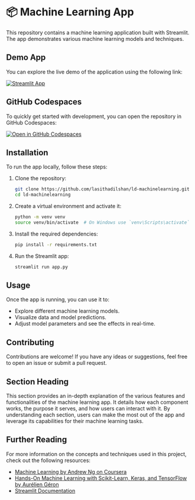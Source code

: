 # 📦 Machine Learning App

This repository contains a machine learning application built with Streamlit. The app demonstrates various machine learning models and techniques. 

## Demo App

You can explore the live demo of the application using the following link:

[![Streamlit App](https://static.streamlit.io/badges/streamlit_badge_black_white.svg)](https://ld-machinelearning.streamlit.app/)

## GitHub Codespaces

To quickly get started with development, you can open the repository in GitHub Codespaces:

[![Open in GitHub Codespaces](https://github.com/codespaces/badge.svg)](https://codespaces.new/streamlit/ld-machinelearning?quickstart=1)

## Installation

To run the app locally, follow these steps:

1. Clone the repository:
   ```bash
   git clone https://github.com/lasithadilshan/ld-machinelearning.git
   cd ld-machinelearning
   ```

2. Create a virtual environment and activate it:
   ```bash
   python -m venv venv
   source venv/bin/activate  # On Windows use `venv\Scripts\activate`
   ```

3. Install the required dependencies:
   ```bash
   pip install -r requirements.txt
   ```

4. Run the Streamlit app:
   ```bash
   streamlit run app.py
   ```

## Usage

Once the app is running, you can use it to:

- Explore different machine learning models.
- Visualize data and model predictions.
- Adjust model parameters and see the effects in real-time.

## Contributing

Contributions are welcome! If you have any ideas or suggestions, feel free to open an issue or submit a pull request.

## Section Heading

This section provides an in-depth explanation of the various features and functionalities of the machine learning app. It details how each component works, the purpose it serves, and how users can interact with it. By understanding each section, users can make the most out of the app and leverage its capabilities for their machine learning tasks.

## Further Reading

For more information on the concepts and techniques used in this project, check out the following resources:

- [Machine Learning by Andrew Ng on Coursera](https://www.coursera.org/learn/machine-learning)
- [Hands-On Machine Learning with Scikit-Learn, Keras, and TensorFlow by Aurélien Géron](https://www.oreilly.com/library/view/hands-on-machine-learning/9781492032632/)
- [Streamlit Documentation](https://docs.streamlit.io/en/stable/)
